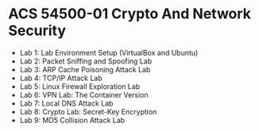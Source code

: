 # ACS 54500-01 Crypto And Network Security

- Lab 1: Lab Environment Setup (VirtualBox and Ubuntu)
- Lab 2: Packet Sniffing and Spoofing Lab
- Lab 3: ARP Cache Poisoning Attack Lab
- Lab 4: TCP/IP Attack Lab
- Lab 5: Linux Firewall Exploration Lab
- Lab 6: VPN Lab: The Container Version
- Lab 7: Local DNS Attack Lab
- Lab 8: Crypto Lab: Secret-Key Encryption
- Lab 9: MD5 Collision Attack Lab

